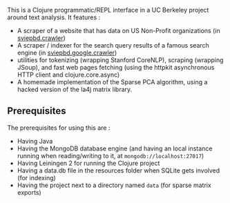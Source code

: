 This is a Clojure programmatic/REPL interface in a UC Berkeley project around text analysis. It features : 
* A scraper of a website that has data on US Non-Profit organizations (in [sviepbd.crawler](src/sviepbd/crawler.clj))
* A scraper / indexer for the search query results of a famous search engine (in [sviepbd.google.crawler](src/sviepbd/google/crawler.clj))
* utilities for tokenizing (wrapping Stanford CoreNLP), scraping (wrapping JSoup), and fast web pages fetching (using the httpkit asynchronous HTTP client and clojure.core.async)
* A homemade implementation of the Sparse PCA algorithm, using a hacked version of the la4j matrix library.

## Prerequisites

The prerequisites for using this are :
* Having Java
* Having the MongoDB database engine (and having an local instance running when reading/writing to it, at `mongodb://localhost:27017`)
* Having Leiningen 2 for running the Clojure project
* Having a data.db file in the resources folder when SQLite gets involved (for indexing)
* Having the project next to a directory named `data` (for sparse matrix exports)
